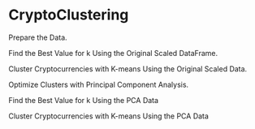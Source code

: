 # CryptoClustering


Prepare the Data.

Find the Best Value for k Using the Original Scaled DataFrame.

Cluster Cryptocurrencies with K-means Using the Original Scaled Data.

Optimize Clusters with Principal Component Analysis.

Find the Best Value for k Using the PCA Data

Cluster Cryptocurrencies with K-means Using the PCA Data
